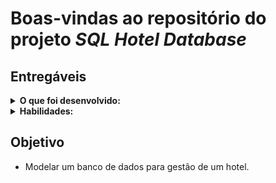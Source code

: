 # Boas-vindas ao repositório do projeto _SQL Hotel Database_

## Entregáveis

<details>
  <summary><strong>O que foi desenvolvido:</strong></summary>

- Uma _query_ que cria a base de dados `hotel_database`;
- Uma _query_ que seleciona o banco `hotel_database` como banco de dados atual;
- Uma _query_ que cria a tabela `users`;
- Uma _query_ que insere dados na tabela `users`;
- Uma _query_ que retorna todos os dados da tabela `users`;
- Uma _query_ que aplica o _alias_ `primeiro_nome` e `ultimo_nome` para as colunas `first_name` e `last_name` da tabela users;
- Uma _query_ que retorna apenas o usuário com a idade igual a `31 anos`.

</details>

<details>
  <summary><strong>Habilidades:</strong></summary>

- Entender como utilizar `SQL` para **criar bancos de dados** e **tabelas**;
- Entender como utilizar `SQL` para **inserir dados** em um **banco de dados**;
- Entender como utilizar `SQL` para **pesquisar** dados.

</details>

## Objetivo

- Modelar um banco de dados para gestão de um hotel.
